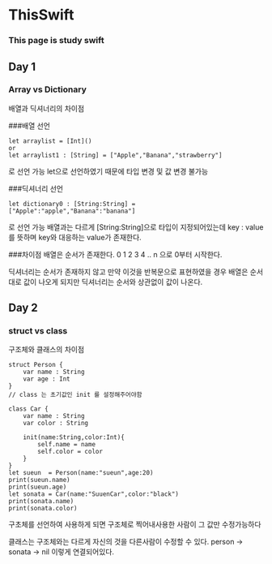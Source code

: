 # ThisSwift

### This page is study swift


## Day 1
### Array vs Dictionary 
배열과 딕셔너리의 차이점

###배열 선언
```
let arraylist = [Int]()
or
let arraylist1 : [String] = ["Apple","Banana","strawberry"]
```
로 선언 가능 let으로 선언하였기 때문에 타입 변경 및 값 변경 불가능

###딕셔너리 선언
```
let dictionary0 : [String:String] = ["Apple":"apple","Banana":"banana"]
```
로 선언 가능
배열과는 다르게 [String:String]으로 타입이 지정되어있는데
key : value 를 뜻하며 key와 대응하는 value가 존재한다.


###차이점
배열은 순서가 존재한다.
0 1 2 3 4 .. n 으로 0부터 시작한다.

딕셔너리는 순서가 존재하지 않고
만약 이것을 반복문으로 표현하였을 경우 배열은 순서대로
값이 나오게 되지만 딕셔너리는 순서와 상관없이 값이 나온다.


## Day 2

### struct vs class
구조체와 클래스의 차이점
```
struct Person {
	var name : String
	var age : Int
}
// class 는 초기값인 init 를 설정해주어야함

class Car {
	var name : String
	var color : String

	init(name:String,color:Int){
		self.name = name
		self.color = color
	}
}
let sueun  = Person(name:"sueun",age:20)
print(sueun.name)
print(sueun.age)
let sonata = Car(name:"SuuenCar",color:"black")
print(sonata.name)
print(sonata.color)
```

구초체를 선언하여 사용하게 되면
구조체로 찍어내사용한 사람이 그 값만 수정가능하다

클래스는 구조체와는 다르게 자신의 것을 다른사람이 수정할 수 있다.
person -> sonata -> nil 이렇게 연결되어있다.
